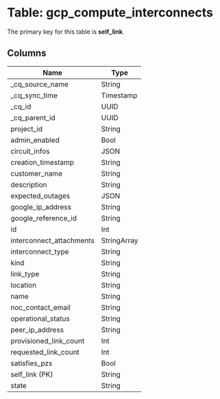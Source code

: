 # Table: gcp_compute_interconnects



The primary key for this table is **self_link**.



## Columns
| Name          | Type          |
| ------------- | ------------- |
|_cq_source_name|String|
|_cq_sync_time|Timestamp|
|_cq_id|UUID|
|_cq_parent_id|UUID|
|project_id|String|
|admin_enabled|Bool|
|circuit_infos|JSON|
|creation_timestamp|String|
|customer_name|String|
|description|String|
|expected_outages|JSON|
|google_ip_address|String|
|google_reference_id|String|
|id|Int|
|interconnect_attachments|StringArray|
|interconnect_type|String|
|kind|String|
|link_type|String|
|location|String|
|name|String|
|noc_contact_email|String|
|operational_status|String|
|peer_ip_address|String|
|provisioned_link_count|Int|
|requested_link_count|Int|
|satisfies_pzs|Bool|
|self_link (PK)|String|
|state|String|